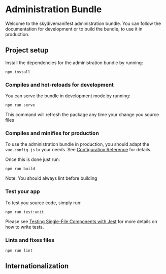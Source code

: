 # Administration Bundle
Welcome to the skydivemanifest administration bundle. You can follow the documentation for
development or to build the bundle, to use it in production.

## Project setup
Install the dependencies for the administration bundle by running:
```
npm install
```

### Compiles and hot-reloads for development
You can serve the bundle in development mode by running:
```
npm run serve
```
This command will refresh the package any time your change you source files

### Compiles and minifies for production
To use the administration bundle in production, you should adapt the `vue.config.js` to your needs.
See [Configuration Reference](https://cli.vuejs.org/config/) for details.

Once this is done just run:
```
npm run build
```
Note: You should always lint before building

### Test your app
To test you source code, simply run:
```
npm run test:unit
```
Please see [Testing Single-File Components with Jest](https://vue-test-utils.vuejs.org/guides/#testing-single-file-components-with-jest)
for more details on how to write tests.

### Lints and fixes files
```
npm run lint
```

## Internationalization 